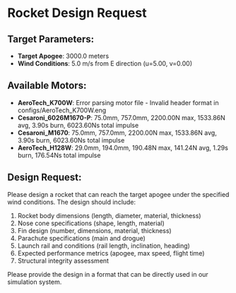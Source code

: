 # Rocket Design Request

## Target Parameters:
- **Target Apogee**: 3000.0 meters
- **Wind Conditions**: 5.0 m/s from E direction (u=5.00, v=0.00)

## Available Motors:
- **AeroTech_K700W**: Error parsing motor file - Invalid header format in configs/AeroTech_K700W.eng
- **Cesaroni_6026M1670-P**: 75.0mm, 757.0mm, 2200.00N max, 1533.86N avg, 3.90s burn, 6023.60Ns total impulse
- **Cesaroni_M1670**: 75.0mm, 757.0mm, 2200.00N max, 1533.86N avg, 3.90s burn, 6023.60Ns total impulse
- **AeroTech_H128W**: 29.0mm, 194.0mm, 190.48N max, 141.24N avg, 1.29s burn, 176.54Ns total impulse

## Design Request:
Please design a rocket that can reach the target apogee under the specified wind conditions. The design should include:

1. Rocket body dimensions (length, diameter, material, thickness)
2. Nose cone specifications (shape, length, material)
3. Fin design (number, dimensions, material, thickness)
4. Parachute specifications (main and drogue)
5. Launch rail and conditions (rail length, inclination, heading)
6. Expected performance metrics (apogee, max speed, flight time)
7. Structural integrity assessment

Please provide the design in a format that can be directly used in our simulation system.

